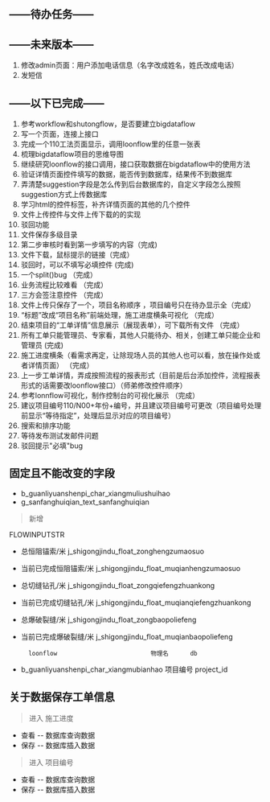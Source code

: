 ## ——待办任务——


## ——未来版本——
1.  修改admin页面：用户添加电话信息（名字改成姓名，姓氏改成电话）
2.  发短信

## ——以下已完成——
1. 参考workflow和shutongflow，是否要建立bigdataflow
2. 写一个页面，连接上接口
3. 完成一个110工法页面显示，调用loonflow里的任意一张表
4. 梳理bigdataflow项目的思维导图
5. 继续研究loonflow的接口调用，接口获取数据在bigdataflow中的使用方法
6. 验证详情页面控件填写的数据，能否传到数据库，结果传不到数据库
7. 弄清楚suggestion字段是怎么传到后台数据库的，自定义字段怎么按照suggestion方式上传数据库
8. 学习html的控件标签，补齐详情页面的其他的几个控件
9. 文件上传控件与文件上传下载的的实现
10. 驳回功能
11. 文件保存多级目录
12. 第二步审核时看到第一步填写的内容（完成)
13. 文件下载，鼠标提示的链接（完成）
14. 驳回时，可以不填写必填控件 (完成)
15. 一个split()bug       （完成）
16. 业务流程比较难看   （完成）
17. 三方会签注意控件     （完成）
18. 文件上传只保存了一个，项目名称顺序 ，项目编号只在待办显示全（完成）
19. “标题”改成“项目名称”前端处理，施工进度横条可视化  （完成）
20. 结束项目的“工单详情”信息展示（展现表单），可下载所有文件  （完成）
21. 所有工单只能管理员、专家看，其他人只能待办、相关，创建工单只能企业和管理员  (完成)
22. 施工进度横条（看需求再定，让除现场人员的其他人也可以看，放在操作处或者详情页面）   （完成）
23. 上一步工单详情，弄成按照流程的报表形式（目前是后台添加控件，流程报表形式的话需要改loonflow接口）（师弟修改控件顺序）
24. 参考lonnflow可视化，制作控制台的可视化展示   （完成）
25. 建议项目编号110/N00+年份+编号，并且建议项目编号可更改（项目编号处理前显示“等待指定”，处理后显示对应的项目编号）
26. 搜索和排序功能
27. 等待发布测试发邮件问题
28. 驳回提示"必填"bug

## 固定且不能改变的字段
* b_guanliyuanshenpi_char_xiangmuliushuihao
* g_sanfanghuiqian_text_sanfanghuiqian

> 新增

FLOWINPUTSTR
   * 总恒阻锚索/米               j_shigongjindu_float_zonghengzumaosuo
   * 当前已完成恒阻锚索/米        j_shigongjindu_float_muqianhengzumaosuo
   * 总切缝钻孔/米               j_shigongjindu_float_zongqiefengzhuankong
   * 当前已完成切缝钻孔/米        j_shigongjindu_float_muqianqiefengzhuankong
   * 总爆破裂缝/米               j_shigongjindu_float_zongbaopoliefeng
   * 当前已完成爆破裂缝/米        j_shigongjindu_float_muqianbaopoliefeng
   
           loonflow                          物理名      db
   * b_guanliyuanshenpi_char_xiangmubianhao  项目编号   project_id


## 关于数据保存工单信息
> 进入 施工进度
* 查看 -- 数据库查询数据
* 保存 -- 数据库插入数据

> 进入 项目编号
* 查看 -- 数据库查询数据
* 保存 -- 数据库插入数据
    


